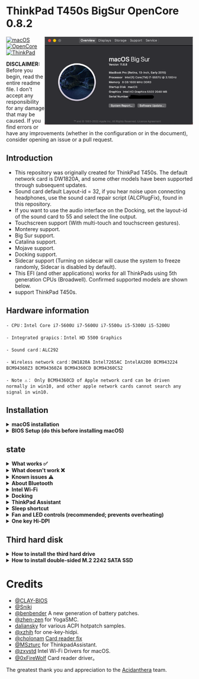 # ThinkPad T450s BigSur OpenCore 0.8.2
<img align="right" src="/picture/Thismachine.png" alt="Lenovo Thinkpad T450s macOS Hackintosh OpenCore" width="400">

[![macOS](https://img.shields.io/badge/macOS-11.6.8-blue)](https://developer.apple.com/documentation/macos-release-notes)
[![OpenCore](https://img.shields.io/badge/OpenCore-0.8.2-green)](https://github.com/acidanthera/OpenCorePkg)
[![ThinkPad](https://img.shields.io/badge/ThinkPad-T450s-orange)](https://think.lenovo.com.cn/index.html)

**DISCLAIMER:**
 
Before you begin, read the entire readme file.
I don't accept any responsibility for any damage that may be caused.
If you find errors or have any improvements (whether in the configuration or in the document), consider opening an issue or a pull request.


## Introduction

- This repository was originally created for ThinkPad T450s. The default network card is DW1820A, and some other models have been supported through subsequent updates.
- Sound card default Layout-id = 32, if you hear noise upon connecting headphones, use the sound card repair script (ALCPlugFix), found in this repository.
- If you want to use the audio interface on the Docking, set the layout-id of the sound card to 55 and select the line output.
- Touchscreen support (With multi-touch and touchscreen gestures).
- Monterey support.
- Big Sur support.
- Catalina support.
- Mojave support.
- Docking support.
- Sidecar support (Turning on sidecar will cause the system to freeze randomly, Sidecar is disabled by default).
- This EFI (and other applications) works for all ThinkPads using 5th generation CPUs (Broadwell). Confirmed supported models are shown below.
- support ThinkPad T450s.

## Hardware information
```  
- CPU：Intel Core i7-5600U i7-5600U i7-5500u i5-5300U i5-5200U

- Integrated grapics：Intel HD 5500 Graphics

- Sound card：ALC292

- Wireless network card：DW1820A Intel7265AC IntelAX200 BCM943224 BCM94360Z3 BCM94360Z4 BCM94360CD BCM94360CS2

- Note ⚠️： Only BCM94360CD of Apple network card can be driven normally in win10, and other apple network cards cannot search any signal in win10.
```
## Installation

<details>  
<summary><strong>macOS installation</strong></summary>
</br>

1. [Create an installation media](https://dortania.github.io/OpenCore-Install-Guide/installer-guide/#making-the-installer)
1. Download the [latest EFI folder](https://github.com/CLAY-BIOS/Lenovo-ThinkPad-T450s-Hackintosh-Big-Sur-OpenCore/releases) and copy it into the ESP partiton
1. Change your BIOS settings according to the table below
1. Boot from the USB installer (press `F12` to choose boot volume) and [start the installation process](https://dortania.github.io/OpenCore-Install-Guide/installation/installation-process.html#booting-the-opencore-usb)
1. If your internal hard drive doesn't show up during installation, go back to the main screen (by cancelling the installation), open the Disk Utility and format it as APFS.

</details>

<details>  
<summary><strong>BIOS Setup (do this before installing macOS)</strong></summary>
</br>

**BIOS (1.37):**
-  Security -> Security Chip`: **Disabled**;
-  Memory Protection -> Execution Prevention`: **Enabled**;
-  Virtualization -> Intel Virtualization Technology`: **Enabled**;
-  Internal Device Access -> Bottom Cover Tamper Detection`: must be **Disabled**;
-  Anti-Theft -> Current Setting`: **Disabled**;
-  Anti-Theft -> Computrace -> Current Setting`: **Disabled**;
-  Secure Boot -> Secure Boot`: **Disabled**;
-  UEFI/Legacy Boot`: **UEFI Only**;
-  CSM Support`: **Yes**.

</details>

## state
<details>  
<summary><strong>What works ✅</strong></summary>
</br>

- [x] CPU Power management
- [x] Intel HD 5500 Graphics
- [x] USB
- [x] Camera
- [x] Sleep/wake up/shut down/restart
- [x] Intel Gigabit Ethernet (you can't use the Ethernet interface on your laptop after connecting to the docking station)
- [x] Wifi, Bluetooth, Airdrop, Handoff, Continuity     (Using intel-Wi-Fi may cause no sound after waking up)
- [x] iMessage, FaceTime, App Store, iTunes Store
- [x] Speaker and headphone jack    
- [x] Battery and complete battery information
- [x] Keyboard maps and hotkeys with [ThinkpadAssistant](https://github.com/MSzturc/ThinkpadAssistant)
- [x] Trackpad, TrackPoint, and the physical button
- [x] Touchscreen      (With multi-touch and touchscreen gestures)
- [x] Mini DisplayPort
- [x] SD card reader    
- [x] Docking USB
- [x] Docking Ethernet
- [x] Docking Audio     ( Set layout-id of sound card to 55. )
- [x] Docking VGA
- [x] Docking DisplayPort
- [x] Docking DVI
- [x] Docking HDMI
- [x] Sidecar (Sidecar may cause system instability. Sidecar is disabled by default.)

</details>

<details>  
<summary><strong>What doesn't work ❌</strong></summary>
</br>

- [ ] VGA
- [ ] The fingerprint

</details>

<details>  
<summary><strong>Known issues ⚠️</strong></summary>
</br>

1. An external 4K monitor needs to unlock the advanced BIOS options to modify the DVMT, but this is difficult to implement and requires a simple method.
2. Due to DVMT limitation, the maximum resolution is only 2K-60hz. If your screen resolution exceeds 2K-60hz, the screen will be black.
3. When you sleep with Wi-Fi turned off, Wi-Fi cannot be turned on, and you need to sleep again to turn it on.
4. The docking graphics interface has no audio output.
5. Turning on sidecar will cause the system to freeze randomly.
6. the ThinkPad X1 carbon 3rd docking station cannot use the Ethernet interface because there is no corresponding driver support in the MacOS.
7. In MacOS Monterey, the Airdrop can only receive but not send.
8. There are some problems with Bluetooth in MacOS Monterey, and there is no solution at present.

</details>

<details>  
<summary><strong>About Bluetooth</strong></summary>
</br>

- 1.Because Apple modified the Bluetooth stack in MacOS Monterey, Bluetooth cannot be used normally in MacOS Monterey.
- 2.In MacOS Monterey, use brcmbluetoothinjector.kext + BlueToolFixup.Kext to drive brcm Bluetooth.
- 3.In MacOS Monterey, use IntelBluetoothfirmware.kext + BlueToolFixup. Kext to drive Intel Bluetooth.
- 4.Even if Bluetooth is driven in MacOS Monterey, only some functions can be used.
- 5.reference resources:https://github.com/acidanthera/bugtracker/issues/1821

</details>

<details>  
<summary><strong>Intel Wi-Fi</strong></summary>
</br>

### instructions：
- Select this option in the config file according to your system version, default is Monterey.
![Intel-WiFi](./picture/Intel-WiFi.png)
</details>

<details>  
<summary><strong>Docking</strong></summary>
</br>

- Note⚠️: the ThinkPad X1 carbon 3rd docking(DU9026S1) station cannot use the Ethernet interface because there is no corresponding driver support in the MacOS.
- ThinkPad X250 ThinkPad T450 ThinkPad T450s docking(40A1、40A2) station can be used normally.
- Use of docking can cause sleep problems, the solution is to add SSDT-IGBE patch to config.plist->ACPI.
- Flap mode cannot be used with SSDT-IGBE patch.
- Up to three displays (including the built-in display)
![Docking](./picture/Docking.png)

</details>

<details>  
<summary><strong>ThinkPad Assistant</strong></summary>
</br>

- Allows you to use all function keys on Thinkpad T450s X250 T450 laptop.
- Copy the ThinkpadAssistant into the Application folder.
- Start ThinkpadAssistant and check "Start when logged in" in the menu bar.
- F4: Mute / Unmute Microphone (with Status LED indication).
- F7: Screen mirroring / Screen extending.
- F8: Activate / Deactivate Wi-Fi.
- Left Shift+F8: Activate / Deactivate Bluetooth.
- F9: Open System Preferences.
- F12: Open Launchpad.
- FN+Space: Toggle Keyboard Backlight.
- PrtSc maps to F13: this can be set as screenshot in system preferences -> keyboard -> shortcut.

</details>

<details>  
<summary><strong>Sleep shortcut</strong></summary>
</br>

- FN + 4: Sleep shortcut key. (During sleep, press the sleep shortcut again to terminate sleep. This method is implemented by ACPI patch, and the function is the same as in Windows.)
- When using the power adapter to supply power, if you connect an external monitor. FN + 4 becomes (off/on) the built-in display.
(After pressing the sleep shortcut key, the display screen changes to the external monitor (the internal screen is turned off); press the sleep shortcut key again (the internal display turns on again).


</details>

<details>  
<summary><strong>Fan and LED controls (recommended; prevents overheating)</strong></summary>
</br>

1. Download and install [YogaSMC-App-Release.dmg](https://github.com/zhen-zen/YogaSMC/releases)
1. Install and open the application
1. Choose "Auto" from the menubar icon
1. Check the "Start at Login" option

</details>

<details>  
<summary><strong>One key Hi-DPI</strong></summary>
</br>

1. reference: https://github.com/xzhih/one-key-hidpi

</details>

</details>

## Third hard disk
<details>  
<summary><strong>How to install the third hard drive  </strong></summary>
</br>

1. ThinkPad T450s Can expand the third hard drive.
1. Purchase the third hard drive expansion board (pictured), which only supports single-sided M.2 2242 SATA SSD.
![SATA-1](./picture/SATA-1.png)
1. Insert M.2 2242 SATA SSD。
![SATA-2](./picture/SATA-2.png)
1. Install it under the battery.
![SATA-3](./picture/SATA-3.png)

</details>

<details>  
<summary><strong>How to install double-sided  M.2 2242 SATA SSD </strong></summary>
</br>


1. Insert the double-sided M.2 2242 SATA SSD into the expansion board.
![SATA-4](./picture/SATA-4.png)
1. Then gently press down on the SSD and gently lift the expansion board. (This requires a little patience) .
![SATA-5](./picture/SATA-5.png)
![SATA-6](./picture/SATA-6.png)
1. Screw on the screws.

</details>

# Credits

- [@CLAY-BIOS](https://github.com/CLAY-BIOS/Lenovo-ThinkPad-T450s-Hackintosh-OpenCore)
- [@Sniki](https://github.com/Sniki?tab=repositories)
- [@benbender](https://github.com/benbender/x1c6-hackintosh/blob/experimental/EFI/OC/dsl/SSDT-BATX.dsl) A new generation of battery patches.
- [@zhen-zen](https://github.com/zhen-zen) for YogaSMC.
- [daliansky](https://github.com/daliansky/OC-little) for various ACPI hotpatch samples.  
- [@xzhih](https://github.com/xzhih) for one-key-hidpi.  
- [@cholonam](https://github.com/cholonam/Sinetek-rtsx) [Card reader fix](https://github.com/cholonam/Sinetek-rtsx/pull/18)
- [@MSzturc](https://github.com/MSzturc/ThinkpadAssistant) for ThinkpadAssistant.
- [@zxystd](https://github.com/OpenIntelWireless/itlwm) Intel Wi-Fi Drivers for macOS.
- [@0xFireWolf](https://github.com/0xFireWolf/RealtekCardReader) Card reader driver。

The greatest thank you and appreciation to the [Acidanthera](https://github.com/acidanthera) team.
